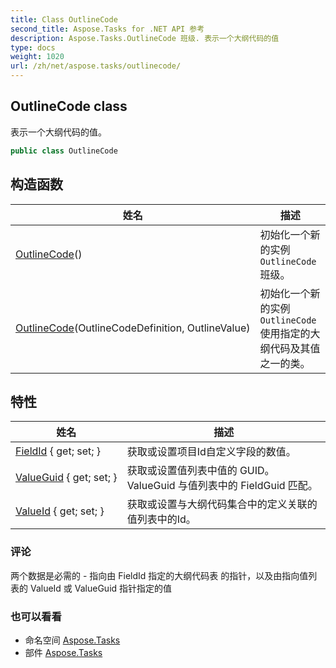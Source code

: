 ```yaml
---
title: Class OutlineCode
second_title: Aspose.Tasks for .NET API 参考
description: Aspose.Tasks.OutlineCode 班级. 表示一个大纲代码的值
type: docs
weight: 1020
url: /zh/net/aspose.tasks/outlinecode/
---
```

## OutlineCode class

表示一个大纲代码的值。

```csharp
public class OutlineCode
```

## 构造函数

| 姓名 | 描述 |
| --- | --- |
| [OutlineCode](outlinecode/#constructor)() | 初始化一个新的实例`OutlineCode`班级。 |
| [OutlineCode](outlinecode/#constructor_1)(OutlineCodeDefinition, OutlineValue) | 初始化一个新的实例`OutlineCode`使用指定的大纲代码及其值之一的类。 |

## 特性

| 姓名 | 描述 |
| --- | --- |
| [FieldId](../../aspose.tasks/outlinecode/fieldid/) { get; set; } | 获取或设置项目Id自定义字段的数值。 |
| [ValueGuid](../../aspose.tasks/outlinecode/valueguid/) { get; set; } | 获取或设置值列表中值的 GUID。 ValueGuid 与值列表中的 FieldGuid 匹配。 |
| [ValueId](../../aspose.tasks/outlinecode/valueid/) { get; set; } | 获取或设置与大纲代码集合中的定义关联的值列表中的Id。 |

### 评论

两个数据是必需的 - 指向由 FieldId 指定的大纲代码表 的指针，以及由指向值列表的 ValueId 或 ValueGuid 指针指定的值

### 也可以看看

* 命名空间 [Aspose.Tasks](../../aspose.tasks/)
* 部件 [Aspose.Tasks](../../)


